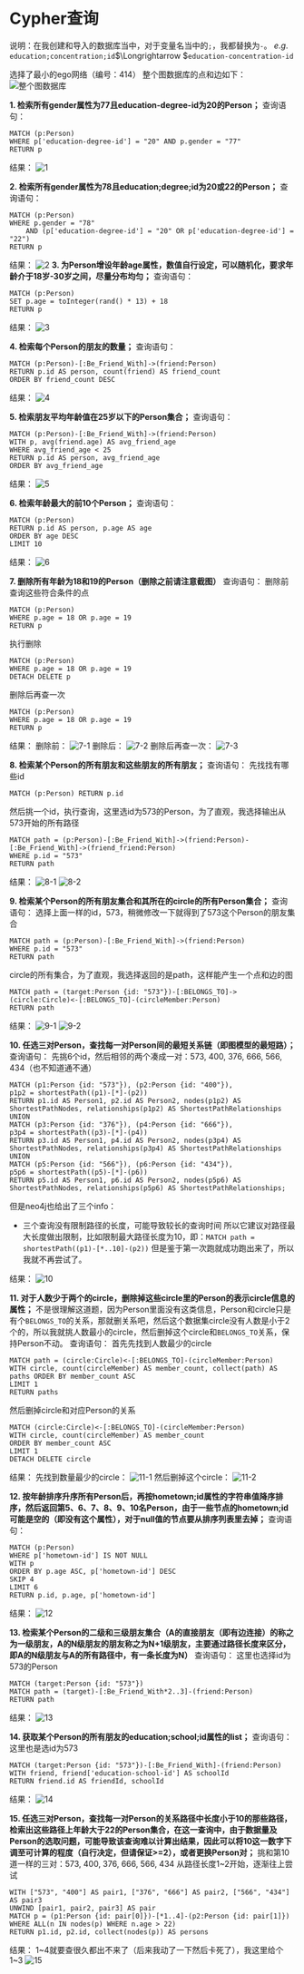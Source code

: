 # Cypher查询

说明：在我创建和导入的数据库当中，对于变量名当中的`;`，我都替换为`-`。
$e.g.$ `education;concentration;id`$\Longrightarrow $`education-concentration-id`

选择了最小的ego网络（编号：414）
整个图数据库的点和边如下：
![整个图数据库](./images/整个图数据库.png)

**1. 检索所有gender属性为77且education-degree-id为20的Person；**
查询语句：
```cypher
MATCH (p:Person)
WHERE p['education-degree-id'] = "20" AND p.gender = "77"
RETURN p
```
结果：
   ![1](./images/1.png)

**2. 检索所有gender属性为78且education;degree;id为20或22的Person；**
查询语句：
```cypher
MATCH (p:Person)
WHERE p.gender = "78" 
    AND (p['education-degree-id'] = "20" OR p['education-degree-id'] = "22")
RETURN p
```
结果：
   ![2](./images/2.png)
**3. 为Person增设年龄age属性，数值自行设定，可以随机化，要求年龄介于18岁-30岁之间，尽量分布均匀；**
查询语句：
```cypher
MATCH (p:Person)
SET p.age = toInteger(rand() * 13) + 18
RETURN p
```
结果：
   ![3](./images/3.png)

**4. 检索每个Person的朋友的数量；**
查询语句：
```cypher
MATCH (p:Person)-[:Be_Friend_With]->(friend:Person)
RETURN p.id AS person, count(friend) AS friend_count
ORDER BY friend_count DESC
```
结果：
   ![4](./images/4.png)

**5. 检索朋友平均年龄值在25岁以下的Person集合；**
查询语句：
```cypher
MATCH (p:Person)-[:Be_Friend_With]->(friend:Person)
WITH p, avg(friend.age) AS avg_friend_age
WHERE avg_friend_age < 25
RETURN p.id AS person, avg_friend_age
ORDER BY avg_friend_age
```
结果：
   ![5](./images/5.png)

**6. 检索年龄最大的前10个Person；**
查询语句：
```cypher
MATCH (p:Person)
RETURN p.id AS person, p.age AS age
ORDER BY age DESC
LIMIT 10
```
结果：
   ![6](./images/6.png)

**7. 删除所有年龄为18和19的Person（删除之前请注意截图）**
查询语句：
删除前查询这些符合条件的点
```cypher
MATCH (p:Person)
WHERE p.age = 18 OR p.age = 19
RETURN p
```
执行删除
```cypher
MATCH (p:Person)
WHERE p.age = 18 OR p.age = 19
DETACH DELETE p
```
删除后再查一次
```cypher
MATCH (p:Person)
WHERE p.age = 18 OR p.age = 19
RETURN p
```
结果：
删除前：
   ![7-1](./images/7-1.png)
删除后：
   ![7-2](./images/7-2.png)
删除后再查一次：
   ![7-3](./images/7-3.png)

**8. 检索某个Person的所有朋友和这些朋友的所有朋友；**
查询语句：
先找找有哪些id
```cypher
MATCH (p:Person) RETURN p.id
```
然后挑一个id，执行查询，这里选id为573的Person，为了直观，我选择输出从573开始的所有路径
```cypher
MATCH path = (p:Person)-[:Be_Friend_With]->(friend:Person)-[:Be_Friend_With]->(friend_friend:Person)
WHERE p.id = "573"
RETURN path
```
结果：
![8-1](./images/8-1.png)
![8-2](./images/8-2.png)

**9. 检索某个Person的所有朋友集合和其所在的circle的所有Person集合；**
查询语句：
选择上面一样的id，573，稍微修改一下就得到了573这个Person的朋友集合
```cypher
MATCH path = (p:Person)-[:Be_Friend_With]->(friend:Person)
WHERE p.id = "573"
RETURN path
```
circle的所有集合，为了直观，我选择返回的是path，这样能产生一个点和边的图
```cypher
MATCH path = (target:Person {id: "573"})-[:BELONGS_TO]->(circle:Circle)<-[:BELONGS_TO]-(circleMember:Person)
RETURN path
```
结果：
![9-1](./images/9-1.png)
![9-2](./images/9-2.png)

**10. 任选三对Person，查找每一对Person间的最短关系链（即图模型的最短路）；**
查询语句：
先挑6个id，然后相邻的两个凑成一对：573, 400, 376, 666, 566, 434（也不知道通不通）
```cypher
MATCH (p1:Person {id: "573"}), (p2:Person {id: "400"}),
p1p2 = shortestPath((p1)-[*]-(p2))
RETURN p1.id AS Person1, p2.id AS Person2, nodes(p1p2) AS ShortestPathNodes, relationships(p1p2) AS ShortestPathRelationships
UNION
MATCH (p3:Person {id: "376"}), (p4:Person {id: "666"}),
p3p4 = shortestPath((p3)-[*]-(p4))
RETURN p3.id AS Person1, p4.id AS Person2, nodes(p3p4) AS ShortestPathNodes, relationships(p3p4) AS ShortestPathRelationships
UNION
MATCH (p5:Person {id: "566"}), (p6:Person {id: "434"}),
p5p6 = shortestPath((p5)-[*]-(p6))
RETURN p5.id AS Person1, p6.id AS Person2, nodes(p5p6) AS ShortestPathNodes, relationships(p5p6) AS ShortestPathRelationships;
```
但是neo4j也给出了三个info：
   - 三个查询没有限制路径的长度，可能导致较长的查询时间
所以它建议对路径最大长度做出限制，比如限制最大路径长度为10，即：`MATCH path = shortestPath((p1)-[*..10]-(p2))`
但是鉴于第一次跑就成功跑出来了，所以我就不再尝试了。

结果：
    ![10](./images/10.png)

**11. 对于人数少于两个的circle，删除掉这些circle里的Person的表示circle信息的属性；**
不是很理解这道题，因为Person里面没有这类信息，Person和circle只是有个`BELONGS_TO`的关系，那就删关系吧，然后这个数据集circle没有人数是小于2个的，所以我就挑人数最小的circle，然后删掉这个circle和`BELONGS_TO`关系，保持Person不动。
查询语句：
首先先找到人数最少的circle
```cypher
MATCH path = (circle:Circle)<-[:BELONGS_TO]-(circleMember:Person)
WITH circle, count(circleMember) AS member_count, collect(path) AS paths ORDER BY member_count ASC
LIMIT 1
RETURN paths
```
然后删掉circle和对应Person的关系
```cypher
MATCH (circle:Circle)<-[:BELONGS_TO]-(circleMember:Person)
WITH circle, count(circleMember) AS member_count
ORDER BY member_count ASC
LIMIT 1
DETACH DELETE circle
```
结果：
先找到数量最少的circle：
    ![11-1](./images/11-1.png)
然后删掉这个circle：
    ![11-2](./images/11-2.png)

**12. 按年龄排序升序所有Person后，再按hometown;id属性的字符串值降序排序，然后返回第5、6、7、8、9、10名Person，由于一些节点的hometown;id可能是空的（即没有这个属性），对于null值的节点要从排序列表里去掉；**
查询语句：
```cypher
MATCH (p:Person)
WHERE p['hometown-id'] IS NOT NULL
WITH p
ORDER BY p.age ASC, p['hometown-id'] DESC
SKIP 4
LIMIT 6
RETURN p.id, p.age, p['hometown-id']
```
结果：
   ![12](./images/12.png)

**13. 检索某个Person的二级和三级朋友集合（A的直接朋友（即有边连接）的称之为一级朋友，A的N级朋友的朋友称之为N+1级朋友，主要通过路径长度来区分，即A的N级朋友与A的所有路径中，有一条长度为N）**
查询语句：
这里也选择id为573的Person
```cypher
MATCH (target:Person {id: "573"})
MATCH path = (target)-[:Be_Friend_With*2..3]-(friend:Person)
RETURN path
```
结果：
   ![13](./images/13.png)

**14. 获取某个Person的所有朋友的education;school;id属性的list；**
查询语句：
这里也是选id为573
```cypher
MATCH (target:Person {id: "573"})-[:Be_Friend_With]-(friend:Person)
WITH friend, friend['education-school-id'] AS schoolId
RETURN friend.id AS friendId, schoolId
```
结果：
   ![14](./images/14.png)

**15. 任选三对Person，查找每一对Person的关系路径中长度小于10的那些路径，检索出这些路径上年龄大于22的Person集合，在这一查询中，由于数据量及Person的选取问题，可能导致该查询难以计算出结果，因此可以将10这一数字下调至可计算的程度（自行决定，但请保证>=2），或者更换Person对；**
挑和第10道一样的三对：573, 400, 376, 666, 566, 434
从路径长度1\~2开始，逐渐往上尝试
```cypher
WITH ["573", "400"] AS pair1, ["376", "666"] AS pair2, ["566", "434"] AS pair3
UNWIND [pair1, pair2, pair3] AS pair
MATCH p = (p1:Person {id: pair[0]})-[*1..4]-(p2:Person {id: pair[1]})
WHERE ALL(n IN nodes(p) WHERE n.age > 22)
RETURN p1.id, p2.id, collect(nodes(p)) AS persons
```
结果：
1\~4就要查很久都出不来了（后来我动了一下然后卡死了），我这里给个1\~3
    ![15](./images/15.png)